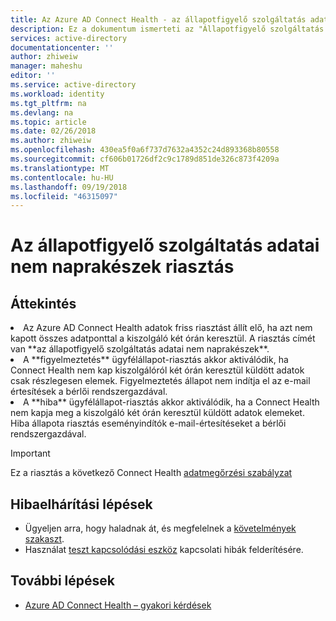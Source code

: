 ```yaml
---
title: Az Azure AD Connect Health - az állapotfigyelő szolgáltatás adatai nem dátum riasztás legfeljebb |} A Microsoft Docs
description: Ez a dokumentum ismerteti az "Állapotfigyelő szolgáltatás adatai nem naprakészek" riasztás és hibaelhárítás annak okát.
services: active-directory
documentationcenter: ''
author: zhiweiw
manager: maheshu
editor: ''
ms.service: active-directory
ms.workload: identity
ms.tgt_pltfrm: na
ms.devlang: na
ms.topic: article
ms.date: 02/26/2018
ms.author: zhiweiw
ms.openlocfilehash: 430ea5f0a6f737d7632a4352c24d893368b80558
ms.sourcegitcommit: cf606b01726df2c9c1789d851de326c873f4209a
ms.translationtype: MT
ms.contentlocale: hu-HU
ms.lasthandoff: 09/19/2018
ms.locfileid: "46315097"
---
```

# <a name="health-service-data-is-not-up-to-date-alert"></a>Az állapotfigyelő szolgáltatás adatai nem naprakészek riasztás

## <a name="overview"></a>Áttekintés
<li>Az Azure AD Connect Health adatok friss riasztást állít elő, ha azt nem kapott összes adatponttal a kiszolgáló két órán keresztül. A riasztás címét van **az állapotfigyelő szolgáltatás adatai nem naprakészek**. </li>
<li>A **figyelmeztetés** ügyfélállapot-riasztás akkor aktiválódik, ha Connect Health nem kap kiszolgálóról két órán keresztül küldött adatok csak részlegesen elemek. Figyelmeztetés állapot nem indítja el az e-mail értesítések a bérlői rendszergazdával. </li>
<li>A **hiba** ügyfélállapot-riasztás akkor aktiválódik, ha a Connect Health nem kapja meg a kiszolgáló két órán keresztül küldött adatok elemeket. Hiba állapota riasztás eseményindítók e-mail-értesítéseket a bérlői rendszergazdával. </li>

>[!IMPORTANT] 
> Ez a riasztás a következő Connect Health [adatmegőrzési szabályzat](reference-connect-health-user-privacy.md#data-retention-policy)

## <a name="troubleshooting-steps"></a>Hibaelhárítási lépések 
* Ügyeljen arra, hogy haladnak át, és megfelelnek a [követelmények szakaszt](how-to-connect-health-agent-install.md#requirements).
* Használat [teszt kapcsolódási eszköz](how-to-connect-health-agent-install.md#test-connectivity-to-azure-ad-connect-health-service) kapcsolati hibák felderítésére.


## <a name="next-steps"></a>További lépések
* [Azure AD Connect Health – gyakori kérdések](reference-connect-health-faq.md)
